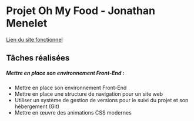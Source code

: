 # Projet Oh My Food - Jonathan Menelet
[Lien du site fonctionnel](https://jonathanm98.github.io/ohmyfood/)


## Tâches réalisées

##### Mettre en place son environnement Front-End :
* Mettre en place son environnement Front-End
* Mettre en place une structure de navigation pour un site web
* Utiliser un système de gestion de versions pour le suivi du projet et son hébergement (Git)
* Mettre en œuvre des animations CSS modernes
